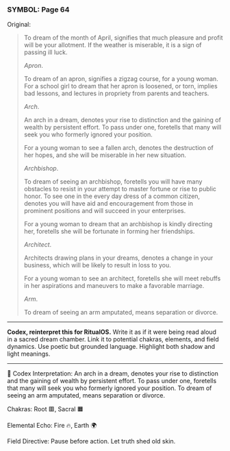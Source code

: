 ### SYMBOL: Page 64

Original:
> To dream of the month of April, signifies that much pleasure
> and profit will be your allotment. If the weather is miserable,
> it is a sign of passing ill luck.
> 
> 
> _Apron_.
> 
> 
> To dream of an apron, signifies a zigzag course, for a young woman.
> For a school girl to dream that her apron is loosened, or torn,
> implies bad lessons, and lectures in propriety from parents and teachers.
> 
> 
> _Arch_.
> 
> 
> An arch in a dream, denotes your rise to distinction and the gaining of wealth
> by persistent effort. To pass under one, foretells that many will seek you
> who formerly ignored your position.
> 
> 
> For a young woman to see a fallen arch, denotes the destruction of her hopes,
> and she will be miserable in her new situation.
> 
> 
> _Archbishop_.
> 
> 
> To dream of seeing an archbishop, foretells you will have many obstacles
> to resist in your attempt to master fortune or rise to public honor.
> To see one in the every day dress of a common citizen, denotes you
> will have aid and encouragement from those in prominent positions
> and will succeed in your enterprises.
> 
> 
> For a young woman to dream that an archbishop is kindly directing her,
> foretells she will be fortunate in forming her friendships.
> 
> 
> _Architect_.
> 
> 
> Architects drawing plans in your dreams, denotes a change in your business,
> which will be likely to result in loss to you.
> 
> 
> For a young woman to see an architect, foretells she will meet rebuffs
> in her aspirations and maneuvers to make a favorable marriage.
> 
> 
> _Arm_.
> 
> 
> To dream of seeing an arm amputated, means separation or divorce.

---

**Codex, reinterpret this for RitualOS.**
Write it as if it were being read aloud in a sacred dream chamber.
Link it to potential chakras, elements, and field dynamics.
Use poetic but grounded language.
Highlight both shadow and light meanings.

---

🔁 Codex Interpretation:
An arch in a dream, denotes your rise to distinction and the gaining of wealth by persistent effort. To pass under one, foretells that many will seek you who formerly ignored your position. To dream of seeing an arm amputated, means separation or divorce.

Chakras: Root 🟥, Sacral 🟧

Elemental Echo: Fire 🔥, Earth 🌍

Field Directive: Pause before action. Let truth shed old skin.
